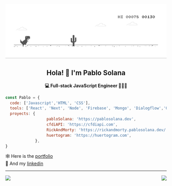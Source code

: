 <p align="center">
   <img src="https://raw.githubusercontent.com/wangningkai/wangningkai/master/assets/dino.gif">
   <h2 align="center">Hola! 👋 I'm Pablo Solana</h2>
</p>
   <p align="center">
      <strong>
           💻 Full-stack JavaScript Engineer 👨🏻‍💻
      </strong>
      <br />
   </p>
   
```javascript
const Pablo = {
  code: ['Javascript','HTML', 'CSS'], 
  tools: ['React', 'Next', 'Node', 'Firebase', 'Mongo', 'Dialogflow','GCP', 'Embedded Systems'],
  proyects: {
                  pabloSolana: 'https://pablosolana.dev',
                  cfdiAPI: 'https://cfdiapi.com',
                  RickAndMorty: 'https://rickandmorty.pablosolana.dev/',
                  huertogram: 'https://huertogram.com',
             },
}
```
   
  
    
  🕸️ Here is the [portfolio](https://pablosolana.dev) <br>
   👷 And my [linkedin](https://www.linkedin.com/in/juan-pablo-solana-ortiz/)
 

----


<img align = "left"  src="https://github-readme-stats.vercel.app/api?username=juanpablosolana&show_icons=true&theme=radical">
<img align = "right" src="https://github-readme-stats.vercel.app/api/top-langs/?username=juanpablosolana&show_icons=true&theme=radical">
